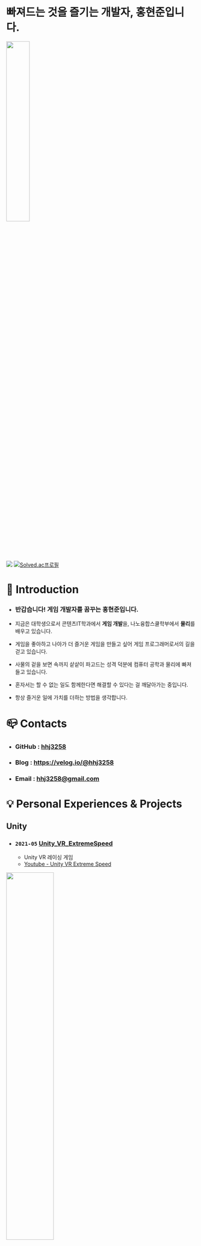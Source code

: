 # **빠져드는 것을 즐기는 개발자, 홍현준입니다.**

<img src="https://user-images.githubusercontent.com/70702088/135261821-c0fac6cc-a34b-4ece-a27a-20480fac0190.png" width="35%" height="35%"></img>

<img src="https://user-images.githubusercontent.com/70702088/137305252-fd68b99c-0eea-4adc-98df-0c8cb8056100.png"></img>
[![Solved.ac프로필](http://mazassumnida.wtf/api/v2/generate_badge?boj=hhj3258)](https://solved.ac/hhj3258)


# :raised_hands: Introduction
- ### **반갑습니다! 게임 개발자를 꿈꾸는 홍현준입니다.**
- 지금은 대학생으로서 콘텐츠IT학과에서 **게임 개발**을, 나노융합스쿨학부에서 **물리**를 배우고 있습니다.

- 게임을 좋아하고 나아가 더 즐거운 게임을 만들고 싶어 게임 프로그래머로서의 길을 걷고 있습니다.

- 사물의 겉을 보면 속까지 샅샅이 파고드는 성격 덕분에 컴퓨터 공학과 물리에 빠져들고 있습니다.

- 혼자서는 할 수 없는 일도 함께한다면 해결할 수 있다는 걸 깨달아가는 중입니다.

- 항상 즐거운 일에 가치를 더하는 방법을 생각합니다.


# :mailbox_closed: Contacts
- ### **GitHub** : [hhj3258](https://github.com/hhj3258)
- ### **Blog** : https://velog.io/@hhj3258
- ### **Email** : hhj3258@gmail.com


# :bulb: Personal Experiences & Projects
## Unity
- ### `2021-05` [Unity_VR_ExtremeSpeed](https://github.com/hhj3258/Unity_VR_ExtremeSpeed)
  -  Unity VR 레이싱 게임
  -  [Youtube - Unity VR Extreme Speed](https://www.youtube.com/watch?v=IZNl5Z_vPls)

<img src="https://user-images.githubusercontent.com/70702088/132180826-bd95bbbd-79bb-4340-b093-953cf1ad79bb.png" width="50%" height="50%"></img>

- ### `2020-12` [Unity_Rhythm Attack!!](https://github.com/hhj3258/Unity_RhythmAttack)
  -  아기자기한 게임 구성과 쉬운 조작으로 남녀노소 즐길 수 있는 리듬게임

 <img src="https://user-images.githubusercontent.com/70702088/116793173-09575480-ab00-11eb-8a8f-c39fafe1f402.png" width="50%" height="50%"></img>

- ### `2020-09` [UnityVR_ZombieZone](https://github.com/hhj3258/UnityVR_FPS_ZombieZone)
  -  Unity VR FPS 생존 게임

<img src="https://user-images.githubusercontent.com/70702088/116792147-ddd16b80-aaf9-11eb-9cd7-e482d562e1d8.png" width="50%" height="50%"></img>

- ### `2021-03 ~` [GamePhysics_RealisticCarPhysics](https://github.com/hhj3258/GamePhysics_RealisticCarPhysics)
  -  실제적인 자동차 물리 구현

## Unreal Engine 4
- ### `2020-12` [UE4_Multi Maze Runner](https://github.com/hhj3258/UE4_MultiMazeRunner)
  -  Dedicated Server를 사용한 2인 미로 탈출 멀티플레이 게임

<img src="https://user-images.githubusercontent.com/70702088/116792211-31dc5000-aafa-11eb-875f-ac9cb8ae9b62.png" width="50%" height="50%"></img>

## Other Projects
- `2021-01` [WinForm_세출예산 자동화 툴](https://github.com/hhj3258/ExpenditureBudgets_AutomationProgram)
  -  세출예산 정리 자동화 툴(PDF to EXCEL)

- `2021-01` [WinForm_원신 데미지 계산기](https://github.com/hhj3258/Genshin_DamageFormulaCalculator)
  -  원신 데미지 공식 계산 자동화 툴

- `2020-12` [Logisim_Keyboard&TTY Simulator](https://www.youtube.com/watch?v=qYIJJDbaYM8)
  -  Logisim Mips Processor Keyboard&TTY를 이용한 문답 시뮬레이션

- `2020-06` [JTable_경기도 지역화폐 API 지도](https://github.com/hhj3258/JAVA_Gyeonggi-do_LocalCurrency_API_Table-Map)
  -  JAVA Swing Table와 공공데이터 API를 이용한 지역화폐가맹점 지도

</br>

# :wrench: Skills
## Languages
**C# / Unity**
- Unity 캐릭터 기반 리듬게임 개발
- Unity VR 게임 개발
- Animation기능 활용
- coroutine의 대한 이해와 활용
- WindowForm 프로그램 개발
- PDF와 EXCEL 라이브러리 활용을 통한 파싱 프로그램 개발

**C++ / Unreal**
- UE4 Dedicated Server 멀티플레이 게임 개발
- UE4 C++ 프로그래밍 이해
- 객체 지향에 대한 이해 및 설계
- 포인터에 대한 이해 및 활용
- C++ STL 활용

**JAVA** 
- 스윙테이블과 API를 이용한 프로그램 개발

## 서버 & 네트워크
- 서버-클라이언트 Dedicated Server를 UE4로 구현
  - [UE4_Multi Maze Runner](https://github.com/hhj3258/UE4_MultiMazeRunner)

- 공공데이터 API 활용
  - [JTable_경기도 지역화폐 API 지도](https://github.com/hhj3258/JAVA_Gyeonggi-do_LocalCurrency_API_Table-Map)

## 게임물리학
- 게임물리학의 고전역학 수준의 이해와 구현

  - [GamePhysics_RealisticCarPhysics](https://github.com/hhj3258/GamePhysics_RealisticCarPhysics)
  - [GamePhysics](https://github.com/hhj3258/GamePhysics)

## Computer Science
- 자료구조 & 알고리즘

  - [Algorithm_Study](https://github.com/hhj3258/Algorithm_Study)
- 컴퓨터구조

  - [Logisim_Keyboard&TTY Simulator](https://youtu.be/qYIJJDbaYM8)

</br>

# :surfer: 대외활동 & 수상경력
- `2021-06` **은상** SW 전공 교과목 연계 경진대회 - 가상현실 기초 및 실습
- `2021-04` [한국인디게임협회 주관 인디오락실 아이엠그라운드](https://www.youtube.com/watch?v=ovJMKrw8jys) - **2:20:05**
- `2020-11` **장려상** [SW Week Coding Festival](https://hlsw.hallym.ac.kr/index.php?mt=page&mp=5_2&mm=oxbbs&oxid=2&cpage=1&key=TITLE_CONTENT&val=coding&CAT_ID=0&BID=353&cmd=view)
- `2020-04` 한경 앱 아이디어 챌린지 참가

# :necktie: 경력
- `2020-12 ~ 2021-02` [(주)임팩시스](https://www.impacsys.co.kr/) 전략기획실 인턴
- `2020-06 ~ 2020-08` [(주)임팩시스](https://www.impacsys.co.kr/) 전략기획실 인턴

# :pencil: 교육이수
- `2021-07` 누구나 할 수 있는 웹기반 증강현실(AR) 콘텐츠 제작
- `2021-04` JSP와 servlet을 이용한 핵심 자바 웹 서버 프로그래밍
- `2021-03` Github와 sourcetree를 이용한 SW개발 형상 관리 방법
- `2020-10` 오픈소스와 클라우드 (사례로 보는 공개SW 클라우드의 구축과 활용)
- `2020-09` 누구나 할 수 있는 가상현실(VR) 콘텐츠 제작
- `2019-09` [SW빌리지]보안-블록체인

